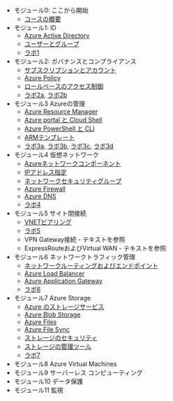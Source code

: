 
- モジュール0: ここから開始
  - [コースの概要](mod00.md)
- モジュール1: ID
  - [Azure Active Directory](mod01-01-aad.md)
  - [ユーザーとグループ](mod01-02-user.md)
  - [ラボ1](https://github.com/hiryamada/AZ-104JA-MicrosoftAzureAdministrator/blob/master/Instructions/Labs/LAB_01-Manage_Azure_AD_Identities.md)
- モジュール2: ガバナンスとコンプライアンス
  - [サブスクリプションとアカウント](mod02-01-subscription.md)
  - [Azure Policy](mod02-02-policy.md)
  - [ロールベースのアクセス制御](mod02-03-rbac.md)
  - [ラボ2a](https://github.com/hiryamada/AZ-104JA-MicrosoftAzureAdministrator/blob/master/Instructions/Labs/LAB_02a_Manage_Subscriptions_and_RBAC.md), [ラボ2b](https://github.com/hiryamada/AZ-104JA-MicrosoftAzureAdministrator/blob/master/Instructions/Labs/LAB_02b-Manage_Governance_via_Azure_Policy.md)
- モジュール3 Azureの管理
  - [Azure Resource Manager](mod03-01-arm.md)
  - [Azure portal と Cloud Shell](mod03-02-portal.md)
  - [Azure PowerShell と CLI](mod03-03-psh-cli.md)
  - [ARMテンプレート](mod03-04-template.md)
  - [ラボ3a](https://github.com/hiryamada/AZ-104JA-MicrosoftAzureAdministrator/blob/master/Instructions/Labs/LAB_03a-Manage_Azure_Resources_by_Using_the_Azure_Portal.md), [ラボ3b](https://github.com/hiryamada/AZ-104JA-MicrosoftAzureAdministrator/blob/master/Instructions/Labs/LAB_03b-Manage_Azure_Resources_by_Using_ARM_Templates.md), [ラボ3c](https://github.com/hiryamada/AZ-104JA-MicrosoftAzureAdministrator/blob/master/Instructions/Labs/LAB_03c-Manage_Azure_Resources_by_Using_Azure_PowerShell.md), [ラボ3d](https://github.com/hiryamada/AZ-104JA-MicrosoftAzureAdministrator/blob/master/Instructions/Labs/LAB_03d-Manage_Azure_Resources_by_Using_Azure_CLI.md)
- モジュール4 仮想ネットワーク
  - [Azureネットワークコンポーネント](mod04-01-vnet.md)
  - [IPアドレス指定](mod04-02-ip.md)
  - [ネットワークセキュリティグループ](mod04-03-nsg.md)
  - [Azure Firewall](mod04-04-firewall.md)
  - [Azure DNS](mod04-05-dns.md)
  - [ラボ4](https://github.com/MicrosoftLearning/AZ-104JA-MicrosoftAzureAdministrator/blob/master/Instructions/Labs/LAB_04-Implement_Virtual_Networking.md)
- モジュール5 サイト間接続
  - [VNETピアリング](mod05-01-peering.md)
  - [ラボ5](https://github.com/MicrosoftLearning/AZ-104JA-MicrosoftAzureAdministrator/blob/master/Instructions/Labs/LAB_05-Implement_Intersite_Connectivity.md)
  - VPN Gateway接続 - テキストを参照
  - ExpressRouteおよびVirtual WAN - テキストを参照
- モジュール6 ネットワークトラフィック管理
  - [ネットワークルーティングおよびエンドポイント](mod06-01-routing.md)
  - [Azure Load Balancer](mod06-02-lb.md)
  - [Azure Application Gateway](mod06-03-appgw.md)
  - [ラボ6](https://github.com/MicrosoftLearning/AZ-104JA-MicrosoftAzureAdministrator/blob/master/Instructions/Labs/LAB_06-Implement_Network_Traffic_Management.md)
- モジュール7 Azure Storage
  - [Azure のストレージサービス](mod07-01-storage.md)
  - [Azure Blob Storage](mod07-02-blob.md)
  - [Azure Files](mod07-03-files.md)
  - [Azure File Sync](mod07-04-filesync.md)
  - [ストレージのセキュリティ](mod07-05-security.md)
  - [ストレージの管理ツール](mod07-06-admin.md)
  - [ラボ7](https://github.com/MicrosoftLearning/AZ-104JA-MicrosoftAzureAdministrator/blob/master/Instructions/Labs/LAB_07-Manage_Azure_Storage.md)
- モジュール8 Azure Virtual Machines
- モジュール9 サーバーレス コンピューティング
- モジュール10 データ保護
- モジュール11 監視
